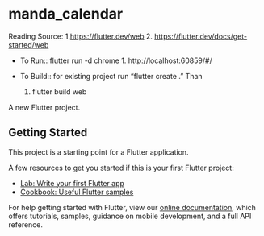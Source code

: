 # manda_calendar

Reading Source:
1.https://flutter.dev/web
2. https://flutter.dev/docs/get-started/web

- To Run:: flutter run -d chrome
        1. http://localhost:60859/#/
        
- To Build:: for existing project run “flutter create .” Than

    1. flutter build web


A new Flutter project.

## Getting Started

This project is a starting point for a Flutter application.

A few resources to get you started if this is your first Flutter project:

- [Lab: Write your first Flutter app](https://flutter.dev/docs/get-started/codelab)
- [Cookbook: Useful Flutter samples](https://flutter.dev/docs/cookbook)

For help getting started with Flutter, view our
[online documentation](https://flutter.dev/docs), which offers tutorials,
samples, guidance on mobile development, and a full API reference.
